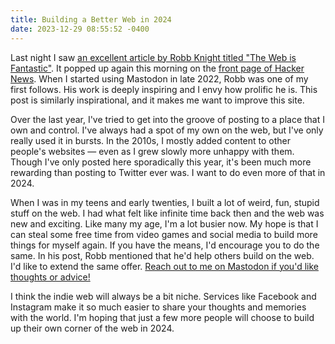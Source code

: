 ```yaml
---
title: Building a Better Web in 2024
date: 2023-12-29 08:55:52 -0400
---
```


Last night I saw [an excellent article by Robb Knight titled "The Web is Fantastic"](https://rknight.me/blog/the-web-is-fantastic/). It popped up again this morning on the [front page of Hacker News](https://news.ycombinator.com/item?id=38801221). When I started using Mastodon in late 2022, Robb was one of my first follows. His work is deeply inspiring and I envy how prolific he is. This post is similarly inspirational, and it makes me want to improve this site.

Over the last year, I've tried to get into the groove of posting to a place that I own and control. I've always had a spot of my own on the web, but I've only really used it in bursts. In the 2010s, I mostly added content to other people's websites — even as I grew slowly more unhappy with them. Though I've only posted here sporadically this year, it's been much more rewarding than posting to Twitter ever was. I want to do even more of that in 2024.

When I was in my teens and early twenties, I built a lot of weird, fun, stupid stuff on the web. I had what felt like infinite time back then and the web was new and exciting. Like many my age, I'm a lot busier now. My hope is that I can steal some free time from video games and social media to build more things for myself again. If you have the means, I'd encourage you to do the same. In his post, Robb mentioned that he'd help others build on the web. I'd like to extend the same offer. [Reach out to me on Mastodon if you'd like thoughts or advice!](https://mastodon.social/@gavinanderegg)

I think the indie web will always be a bit niche. Services like Facebook and Instagram make it so much easier to share your thoughts and memories with the world. I'm hoping that just a few more people will choose to build up their own corner of the web in 2024.



